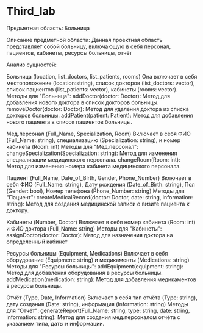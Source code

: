 # Third_lab
Предметная область: Больница

Описание предметной области: Данная проектная область представляет собой больницу, включающую в себя персонал, пациентов, кабинеты, ресурсы больницы, отчёт

Анализ сущностей:

Больница (location, list_doctors, list_patients, rooms)
Она включает в себя местоположение (location:string), список докторов (list_doctors: vector<int>), список пациентов (list_patients: vector<string>), кабинеты (rooms: vector<string>).
Методы для "Больница":
addDoctor(doctor: Doctor): Метод для добавления нового доктора в список докторов больницы.
removeDoctor(doctor: Doctor): Метод для удаления доктора из списка докторов больницы.
addPatient(patient: Patient): Метод для добавления нового пациента в список пациентов больницы.

Мед.персонал (Full_Name, Specialization, Room)
Включает в себя ФИО (Full_Name: string), специализацию (Specialization: string), и номер кабинета (Room: int)
Методы для "Мед.персонал": 
changeSpecialization(Specialization: string): Метод для изменения специализации медицинского персонала.
changeRoom(Room: int): Метод для изменения номера кабинета медицинского персонала.

Пациент  (Full_Name, Date_of_Birth, Gender, Phone_Number)
Включает в себя ФИО (Full_Name: string), Дату рождения (Date_of_Birth: string), Пол (Gender: bool), Номер телефона (Phone_Number: string)
Методы для "Пациент":
createMedicalRecord(doctor: Doctor, date: string, information: string): Метод для создания медицинской записи о визите пациента к доктору.


Кабинеты (Number, Doctor)
Включает в себя номер кабинета (Room: int) и ФИО доктора (Full_Name: string)
Методы для "Кабинеты":
assignDoctor(doctor: Doctor): Метод для назначения доктора на определенный кабинет


Ресурсы больницы (Equipment, Medications)
Включает в себя оборудование (Equipment: string) и медикаменты (Medications: string)
Методы для "Ресурсы больницы":
addEquipment(equipment: string): Метод для добавления оборудования в ресурсы больницы.
addMedication(medication: string): Метод для добавления медикаментов в ресурсы больницы.


Отчёт (Type, Date, Information)
Включает в себя тип отчёта (Type: string), дату создания (Date: string), информация (Information: string)
Методы для "Отчёт":
generateReport(Full_Name: string, type: string, date: string, information: string): Метод для создания мед.персоналом отчёта с указанием типа, даты и информации.
